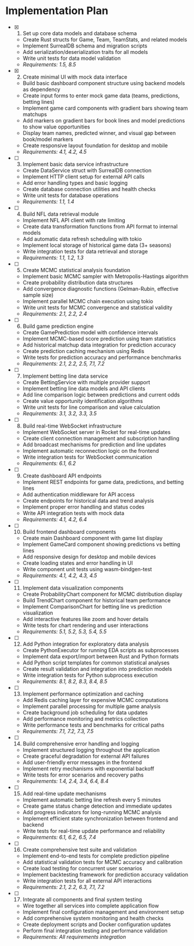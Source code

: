 # Implementation Plan

- [x] 1. Set up core data models and database schema
  - Create Rust structs for Game, Team, TeamStats, and related models
  - Implement SurrealDB schema and migration scripts
  - Add serialization/deserialization traits for all models
  - Write unit tests for data model validation
  - _Requirements: 1.5, 8.5_

- [x] 2. Create minimal UI with mock data interface
  - Build basic dashboard component structure using backend models as dependency
  - Create input forms to enter mock game data (teams, predictions, betting lines)
  - Implement game card components with gradient bars showing team matchups
  - Add markers on gradient bars for book lines and model predictions to show value opportunities
  - Display team names, predicted winner, and visual gap between book/model markers
  - Create responsive layout foundation for desktop and mobile
  - _Requirements: 4.1, 4.2, 4.5_

- [ ] 3. Implement basic data service infrastructure
  - Create DataService struct with SurrealDB connection
  - Implement HTTP client setup for external API calls
  - Add error handling types and basic logging
  - Create database connection utilities and health checks
  - Write unit tests for database operations
  - _Requirements: 1.1, 1.4_

- [ ] 4. Build NFL data retrieval module
  - Implement NFL API client with rate limiting
  - Create data transformation functions from API format to internal models
  - Add automatic data refresh scheduling with tokio
  - Implement local storage of historical game data (3+ seasons)
  - Write integration tests for data retrieval and storage
  - _Requirements: 1.1, 1.2, 1.3_

- [ ] 5. Create MCMC statistical analysis foundation
  - Implement basic MCMC sampler with Metropolis-Hastings algorithm
  - Create probability distribution data structures
  - Add convergence diagnostic functions (Gelman-Rubin, effective sample size)
  - Implement parallel MCMC chain execution using tokio
  - Write unit tests for MCMC convergence and statistical validity
  - _Requirements: 2.1, 2.2, 2.4_

- [ ] 6. Build game prediction engine
  - Create GamePrediction model with confidence intervals
  - Implement MCMC-based score prediction using team statistics
  - Add historical matchup data integration for prediction accuracy
  - Create prediction caching mechanism using Redis
  - Write tests for prediction accuracy and performance benchmarks
  - _Requirements: 2.1, 2.2, 2.5, 7.1, 7.2_

- [ ] 7. Implement betting line data service
  - Create BettingService with multiple provider support
  - Implement betting line data models and API clients
  - Add line comparison logic between predictions and current odds
  - Create value opportunity identification algorithms
  - Write unit tests for line comparison and value calculation
  - _Requirements: 3.1, 3.2, 3.3, 3.5_

- [ ] 8. Build real-time WebSocket infrastructure
  - Implement WebSocket server in Rocket for real-time updates
  - Create client connection management and subscription handling
  - Add broadcast mechanisms for prediction and line updates
  - Implement automatic reconnection logic on the frontend
  - Write integration tests for WebSocket communication
  - _Requirements: 6.1, 6.2_

- [ ] 9. Create dashboard API endpoints
  - Implement REST endpoints for game data, predictions, and betting lines
  - Add authentication middleware for API access
  - Create endpoints for historical data and trend analysis
  - Implement proper error handling and status codes
  - Write API integration tests with mock data
  - _Requirements: 4.1, 4.2, 6.4_

- [ ] 10. Build frontend dashboard components
  - Create main Dashboard component with game list display
  - Implement GameCard component showing predictions vs betting lines
  - Add responsive design for desktop and mobile devices
  - Create loading states and error handling in UI
  - Write component unit tests using wasm-bindgen-test
  - _Requirements: 4.1, 4.2, 4.3, 4.5_

- [ ] 11. Implement data visualization components
  - Create ProbabilityChart component for MCMC distribution display
  - Build TrendChart component for historical team performance
  - Implement ComparisonChart for betting line vs prediction visualization
  - Add interactive features like zoom and hover details
  - Write tests for chart rendering and user interactions
  - _Requirements: 5.1, 5.2, 5.3, 5.4, 5.5_

- [ ] 12. Add Python integration for exploratory data analysis
  - Create PythonExecutor for running EDA scripts as subprocesses
  - Implement data export/import between Rust and Python formats
  - Add Python script templates for common statistical analyses
  - Create result validation and integration into prediction models
  - Write integration tests for Python subprocess execution
  - _Requirements: 8.1, 8.2, 8.3, 8.4, 8.5_

- [ ] 13. Implement performance optimization and caching
  - Add Redis caching layer for expensive MCMC computations
  - Implement parallel processing for multiple game analysis
  - Create background job scheduling for data updates
  - Add performance monitoring and metrics collection
  - Write performance tests and benchmarks for critical paths
  - _Requirements: 7.1, 7.2, 7.3, 7.5_

- [ ] 14. Build comprehensive error handling and logging
  - Implement structured logging throughout the application
  - Create graceful degradation for external API failures
  - Add user-friendly error messages in the frontend
  - Implement retry mechanisms with exponential backoff
  - Write tests for error scenarios and recovery paths
  - _Requirements: 1.4, 2.4, 3.4, 6.4, 8.4_

- [ ] 15. Add real-time update mechanisms
  - Implement automatic betting line refresh every 5 minutes
  - Create game status change detection and immediate updates
  - Add progress indicators for long-running MCMC analysis
  - Implement efficient state synchronization between frontend and backend
  - Write tests for real-time update performance and reliability
  - _Requirements: 6.1, 6.2, 6.5, 7.4_

- [ ] 16. Create comprehensive test suite and validation
  - Implement end-to-end tests for complete prediction pipeline
  - Add statistical validation tests for MCMC accuracy and calibration
  - Create load testing for concurrent user scenarios
  - Implement backtesting framework for prediction accuracy validation
  - Write integration tests for all external API interactions
  - _Requirements: 2.1, 2.2, 6.3, 7.1, 7.2_

- [ ] 17. Integrate all components and final system testing
  - Wire together all services into complete application flow
  - Implement final configuration management and environment setup
  - Add comprehensive system monitoring and health checks
  - Create deployment scripts and Docker configuration updates
  - Perform final integration testing and performance validation
  - _Requirements: All requirements integration_